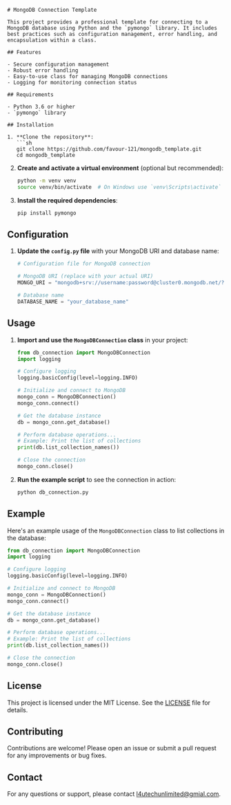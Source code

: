 ```
# MongoDB Connection Template

This project provides a professional template for connecting to a MongoDB database using Python and the `pymongo` library. It includes best practices such as configuration management, error handling, and encapsulation within a class.

## Features

- Secure configuration management
- Robust error handling
- Easy-to-use class for managing MongoDB connections
- Logging for monitoring connection status

## Requirements

- Python 3.6 or higher
- `pymongo` library

## Installation

1. **Clone the repository**:
   ```sh
   git clone https://github.com/favour-121/mongodb_template.git
   cd mongodb_template
   ```

2. **Create and activate a virtual environment** (optional but recommended):
   ```sh
   python -m venv venv
   source venv/bin/activate  # On Windows use `venv\Scripts\activate`
   ```

3. **Install the required dependencies**:
   ```sh
   pip install pymongo
   ```

## Configuration

1. **Update the `config.py` file** with your MongoDB URI and database name:
   ```python
   # Configuration file for MongoDB connection

   # MongoDB URI (replace with your actual URI)
   MONGO_URI = "mongodb+srv://username:password@cluster0.mongodb.net/?retryWrites=true&w=majority"

   # Database name
   DATABASE_NAME = "your_database_name"
   ```

## Usage

1. **Import and use the `MongoDBConnection` class** in your project:

   ```python
   from db_connection import MongoDBConnection
   import logging

   # Configure logging
   logging.basicConfig(level=logging.INFO)

   # Initialize and connect to MongoDB
   mongo_conn = MongoDBConnection()
   mongo_conn.connect()

   # Get the database instance
   db = mongo_conn.get_database()

   # Perform database operations...
   # Example: Print the list of collections
   print(db.list_collection_names())

   # Close the connection
   mongo_conn.close()
   ```

2. **Run the example script** to see the connection in action:
   ```sh
   python db_connection.py
   ```

## Example

Here's an example usage of the `MongoDBConnection` class to list collections in the database:

```python
from db_connection import MongoDBConnection
import logging

# Configure logging
logging.basicConfig(level=logging.INFO)

# Initialize and connect to MongoDB
mongo_conn = MongoDBConnection()
mongo_conn.connect()

# Get the database instance
db = mongo_conn.get_database()

# Perform database operations...
# Example: Print the list of collections
print(db.list_collection_names())

# Close the connection
mongo_conn.close()
```

## License

This project is licensed under the MIT License. See the [LICENSE](LICENSE) file for details.

## Contributing

Contributions are welcome! Please open an issue or submit a pull request for any improvements or bug fixes.

## Contact

For any questions or support, please contact [l4utechunlimited@gmial.com](mailto:l4utechunlimited@gmial.com).

```
